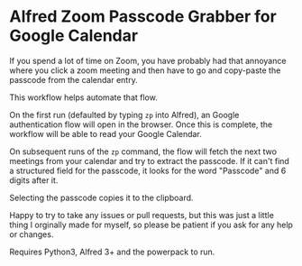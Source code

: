 # Alfred Zoom Passcode Grabber for Google Calendar
If you spend a lot of time on Zoom, you have probably had that annoyance where you click a zoom meeting
and then have to go and copy-paste the passcode from the calendar entry.

This workflow helps automate that flow.

On the first run (defaulted by typing `zp` into Alfred), an Google authentication flow will open in the browser.
Once this is complete, the workflow will be able to read your Google Calendar.

On subsequent runs of the `zp` command, the flow will fetch the next two meetings from your calendar and try
 to extract the passcode. If it can't find a structured field for the passcode, it looks for the word "Passcode" and 6 digits after it.
 
Selecting the passcode copies it to the clipboard.

Happy to try to take any issues or pull requests, but this was just a little thing I orginally made for myself,
so please be patient if you ask for any help or changes.

Requires Python3, Alfred 3+ and the powerpack to run.
